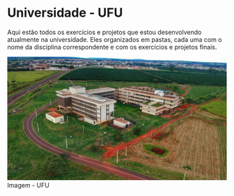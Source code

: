 # Universidade - UFU

Aqui estão todos os exercícios e projetos que estou desenvolvendo atualmente na universidade. Eles organizados em pastas, cada uma com o nome da disciplina correspondente e com os exercícios e projetos finais.

<img src="Imagens/Ufu.jpeg">Imagem - UFU</img>

<!-- Data: 02/04/2025

<!DOCTYPE html>
<html lang="pt-br">
<head>
    <meta charset="UTF-8">
    <meta name="viewport" content="width=device-width, initial-scale=1.0">
    <script src="https://ajax.googleapis.com/ajax/libs/jquery/3.7.1/jquery.min.js"></script>
    <title>Exercício 0</title>
</head>
<body>

</body>
</html>
-->